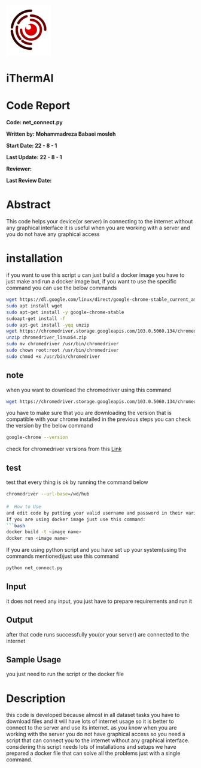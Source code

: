 <img src="images/iThermai.png">

#  iThermAI
#  Code Report

**Code: net_connect.py**

**Written by: Mohammadreza Babaei mosleh**

**Start Date: 22 - 8 - 1**

**Last Update: 22 - 8 - 1**

**Reviewer: <reviewer name>**

**Last Review Date: <last review date>**

#  Abstract
This code helps your device(or server) in connecting to the internet without any graphical interface it is useful when you are working with a server and you do not have any graphical access

# installation
if you want to use this script u can just build a docker image 
you have to just make and run a docker image
but, if you want to use the specific command you can use the below commands
```bash
wget https://dl.google.com/linux/direct/google-chrome-stable_current_amd64.deb
sudo apt install wget
sudo apt-get install -y google-chrome-stable
sudoapt-get install -f
sudo apt-get install -yqq unzip
wget https://chromedriver.storage.googleapis.com/103.0.5060.134/chromedriver_linux64.zip
unzip chromedriver_linux64.zip
sudo mv chromedriver /usr/bin/chromedriver
sudo chown root:root /usr/bin/chromedriver
sudo chmod +x /usr/bin/chromedriver
```
## note
when you want to download the chromedriver using this command 
```bash
wget https://chromedriver.storage.googleapis.com/103.0.5060.134/chromedriver_linux64.zip
```
you have to make sure that you are downloading the version that is compatible with your chrome installed in the previous steps
you can check the version by the below command
```bash
google-chrome --version
```
check for chromedriver versions from this [Link](https://chromedriver.chromium.org/downloads)
## test
test that every thing is ok by running the command below
```bash 
chromedriver --url-base=/wd/hub

#  How to Use
and edit code by putting your valid username and password in their variables
If you are using docker image just use this command:
```bash
docker build -t <image name>
docker run <image name>
```
If you are using python script and you have set up your system(using the commands mentioned)just use this command
```bash
python net_connect.py
```
##  Input
it does not need any input, you just have to prepare requirements and run it 
##  Output
after that code runs successfully you(or your server) are connected to the internet

##  Sample Usage
you just need to run the script or the docker file

#  Description
this code is developed because almost in all dataset tasks you have to download files and it will have lots of internet usage so it is better to connect to the server and use its internet. 
as you know when you are working with the server you do not have graphical access so you need a script that can connect you to the internet without any graphical interface. considering this script needs lots of installations and setups we have prepared a docker file that can solve all the problems just with a single command. 
